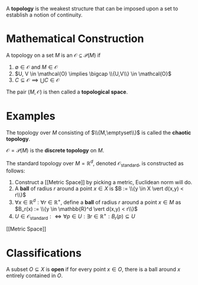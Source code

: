 A **topology** is the weakest structure that can be imposed upon a set to establish a notion of continuity.

# Mathematical Construction

A topology on a set $M$ is an $\mathcal{O} \subseteq \mathscr{P}(M)$ if

1. $\emptyset \in \mathcal{O}$ and $M \in \mathcal{O}$
2. $U, V \in \mathcal{O} \implies \bigcap \\{U,V\\} \in \mathcal{O}$
3. $C \subseteq \mathcal{O} \implies \bigcup C \in \mathcal{O}$

The pair $(M,\mathcal{O})$ is then called a **topological space**.

# Examples

The topology over $M$ consisting of $\\{M,\emptyset\\}$ is called the **chaotic topology**.

$\mathcal{O} = \mathscr{P}(M)$ is the **discrete topology** on $M$.

The standard topology over $M = \mathbb{R}^d$, denoted $\mathcal{O}_{\text{standard}}$, is constructed as follows:

1. Construct a [[Metric Space]] by picking a metric, Euclidean norm will do.
1. A **ball** of radius $r$ around a point $x \in X$ is $B := \\{y \in X \vert d(x,y) < r\\}$
2. $\forall x \in \mathbb{R}^d : \forall r \in \mathbb{R}^+$, define a **ball** of radius $r$ around a point $x \in M$ as $B_r(x) := \\{y \in \mathbb{R}^d \vert d(x,y) < r\\}$
3. $U \in \mathcal{O}_{\text{standard}} : \iff \forall p \in U: \exists r \in \mathbb{R}^+ : B_r(p) \subseteq U$



[[Metric Space]]


# Classifications

A subset $O \subseteq X$ is **open** if for every point $x \in O$, there is a ball around $x$ entirely contained in $O$.
